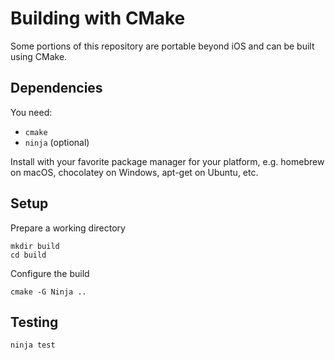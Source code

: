 # Building with CMake

Some portions of this repository are portable beyond iOS and can be built using
CMake.

## Dependencies

You need:
  * `cmake`
  * `ninja` (optional)

Install with your favorite package manager for your platform, e.g. homebrew on
macOS, chocolatey on Windows, apt-get on Ubuntu, etc.

## Setup

Prepare a working directory
```
mkdir build
cd build
```

Configure the build
```
cmake -G Ninja ..
```

## Testing
```
ninja test
```
